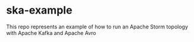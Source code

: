# ska-example
This repo represents an example of how to run an Apache Storm topology with Apache Kafka and Apache Avro
